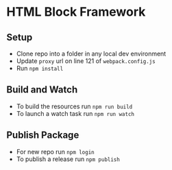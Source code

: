 # HTML Block Framework

## Setup

-   Clone repo into a folder in any local dev environment
-   Update `proxy` url on line 121 of `webpack.config.js`
-   Run `npm install`

## Build and Watch

-   To build the resources run `npm run build`
-   To launch a watch task run `npm run watch`

## Publish Package

- For new repo run `npm login`
- To publish a release run `npm publish`
